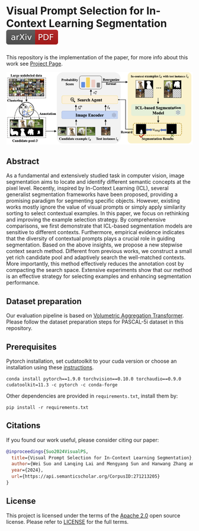 # Visual Prompt Selection for In-Context Learning Segmentation [![Paper](assets/arxiv.svg)](https://arxiv.org/pdf/2404.10157.pdf) 
This repository is the implementation of the paper, for more info about this work see [Project Page](https://arxiv.org/pdf/2404.10157.pdf). 

<div align="center">
  <img src="assets/model.png">
</div>

## Abstract
As a fundamental and extensively studied task in computer vision, image segmentation aims to locate and identify different semantic concepts at the pixel level. Recently, inspired by In-Context Learning (ICL), several generalist segmentation frameworks have been proposed, providing a promising paradigm for segmenting specific objects. However, existing works mostly ignore the value of visual prompts or simply apply similarity sorting to select contextual examples. In this paper, we focus on rethinking and improving the example selection strategy. By comprehensive comparisons, we first demonstrate that ICL-based segmentation models are sensitive to different contexts. Furthermore, empirical evidence indicates that the diversity of contextual prompts plays a crucial role in guiding segmentation. Based on the above insights, we propose a new stepwise context search method. Different from previous works, we construct a small yet rich candidate pool and adaptively search the well-matched contexts. More importantly, this method effectively reduces the annotation cost by compacting the search space. Extensive experiments show that our method is an effective strategy for selecting examples and enhancing segmentation performance.

## Dataset preparation

Our evaluation pipeline is based on [Volumetric Aggregation Transformer](https://github.com/Seokju-Cho/Volumetric-Aggregation-Transformer). Please follow the dataset preparation steps for PASCAL-5i dataset in this repository. 

## Prerequisites
Pytorch installation, set cudatoolkit to your cuda version or choose an installation using these [instructions](https://pytorch.org/get-started/previous-versions/#v18).
```
conda install pytorch==1.9.0 torchvision==0.10.0 torchaudio==0.9.0 cudatoolkit=11.3 -c pytorch -c conda-forge
```
Other dependencies are provided in `requirements.txt`, install them by:
```
pip install -r requirements.txt
```

## Citations

If you found our work useful, please consider citing our paper:

```bibtex
@inproceedings{Suo2024VisualPS,
  title={Visual Prompt Selection for In-Context Learning Segmentation},
  author={Wei Suo and Lanqing Lai and Mengyang Sun and Hanwang Zhang and Peng Wang and Yanning Zhang},
  year={2024},
  url={https://api.semanticscholar.org/CorpusID:271213205}
}
```

## License

This project is licensed under the terms of the [Apache 2.0](LICENSE) open source license. Please refer to [LICENSE](LICENSE) for the full terms.
